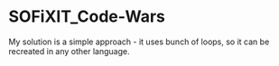 # SOFiXIT_Code-Wars

My solution is a simple approach - it uses bunch of loops, so it can be recreated in any other language.
